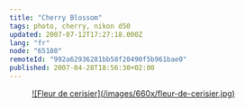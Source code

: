 ```yaml
---
title: "Cherry Blossom"
tags: photo, cherry, nikon d50
updated: 2007-07-12T17:27:18.000Z
lang: "fr"
node: "65180"
remoteId: "992a62936281bb58f20490f5b961bae0"
published: 2007-04-28T18:56:30+02:00
---
```

 


<figure class="object-center"><a href="/images/fleur-de-cerisier.jpg">![Fleur de cerisier](/images/660x/fleur-de-cerisier.jpg)
</a></figure>




